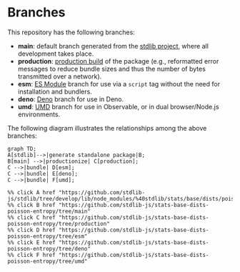 <!--

@license Apache-2.0

Copyright (c) 2022 The Stdlib Authors.

Licensed under the Apache License, Version 2.0 (the "License");
you may not use this file except in compliance with the License.
You may obtain a copy of the License at

    http://www.apache.org/licenses/LICENSE-2.0

Unless required by applicable law or agreed to in writing, software
distributed under the License is distributed on an "AS IS" BASIS,
WITHOUT WARRANTIES OR CONDITIONS OF ANY KIND, either express or implied.
See the License for the specific language governing permissions and
limitations under the License.

-->

# Branches

This repository has the following branches:

-   **main**: default branch generated from the [stdlib project][stdlib-url], where all development takes place.
-   **production**: [production build][production-url] of the package (e.g., reformatted error messages to reduce bundle sizes and thus the number of bytes transmitted over a network).
-   **esm**: [ES Module][esm-url] branch for use via a `script` tag without the need for installation and bundlers.
-   **deno**: [Deno][deno-url] branch for use in Deno.
-   **umd**: [UMD][umd-url] branch for use in Observable, or in dual browser/Node.js environments.

The following diagram illustrates the relationships among the above branches:

```mermaid
graph TD;
A[stdlib]-->|generate standalone package|B;
B[main] -->|productionize| C[production];
C -->|bundle| D[esm];
C -->|bundle| E[deno];
C -->|bundle| F[umd];

%% click A href "https://github.com/stdlib-js/stdlib/tree/develop/lib/node_modules/%40stdlib/stats/base/dists/poisson/entropy"
%% click B href "https://github.com/stdlib-js/stats-base-dists-poisson-entropy/tree/main"
%% click C href "https://github.com/stdlib-js/stats-base-dists-poisson-entropy/tree/production"
%% click D href "https://github.com/stdlib-js/stats-base-dists-poisson-entropy/tree/esm"
%% click E href "https://github.com/stdlib-js/stats-base-dists-poisson-entropy/tree/deno"
%% click F href "https://github.com/stdlib-js/stats-base-dists-poisson-entropy/tree/umd"
```

[stdlib-url]: https://github.com/stdlib-js/stdlib/tree/develop/lib/node_modules/%40stdlib/stats/base/dists/poisson/entropy
[production-url]: https://github.com/stdlib-js/stats-base-dists-poisson-entropy/tree/production
[deno-url]: https://github.com/stdlib-js/stats-base-dists-poisson-entropy/tree/deno
[umd-url]: https://github.com/stdlib-js/stats-base-dists-poisson-entropy/tree/umd
[esm-url]: https://github.com/stdlib-js/stats-base-dists-poisson-entropy/tree/esm